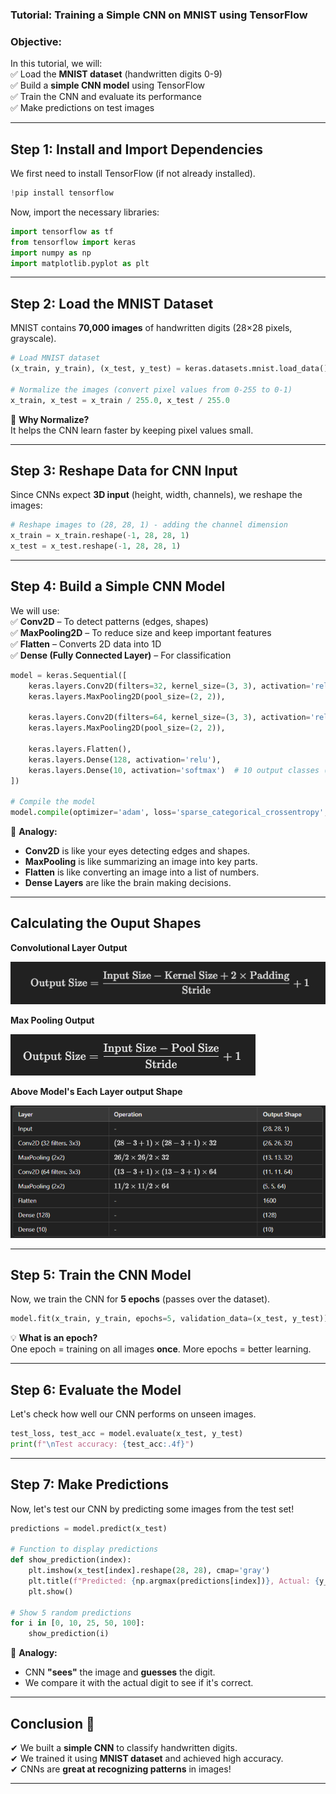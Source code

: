 ### **Tutorial: Training a Simple CNN on MNIST using TensorFlow**  

### **Objective:**  
In this tutorial, we will:  
✅ Load the **MNIST dataset** (handwritten digits 0-9)  
✅ Build a **simple CNN model** using TensorFlow  
✅ Train the CNN and evaluate its performance  
✅ Make predictions on test images  

---

## **Step 1: Install and Import Dependencies**  
We first need to install TensorFlow (if not already installed).  

```python
!pip install tensorflow
```

Now, import the necessary libraries:  

```python
import tensorflow as tf
from tensorflow import keras
import numpy as np
import matplotlib.pyplot as plt
```

---

## **Step 2: Load the MNIST Dataset**  
MNIST contains **70,000 images** of handwritten digits (28×28 pixels, grayscale).  

```python
# Load MNIST dataset
(x_train, y_train), (x_test, y_test) = keras.datasets.mnist.load_data()

# Normalize the images (convert pixel values from 0-255 to 0-1)
x_train, x_test = x_train / 255.0, x_test / 255.0
```

🎨 **Why Normalize?**  
It helps the CNN learn faster by keeping pixel values small.  

---

## **Step 3: Reshape Data for CNN Input**  
Since CNNs expect **3D input** (height, width, channels), we reshape the images:  

```python
# Reshape images to (28, 28, 1) - adding the channel dimension
x_train = x_train.reshape(-1, 28, 28, 1)
x_test = x_test.reshape(-1, 28, 28, 1)
```

---

## **Step 4: Build a Simple CNN Model**  
We will use:  
✅ **Conv2D** – To detect patterns (edges, shapes)  
✅ **MaxPooling2D** – To reduce size and keep important features  
✅ **Flatten** – Converts 2D data into 1D  
✅ **Dense (Fully Connected Layer)** – For classification  

```python
model = keras.Sequential([
    keras.layers.Conv2D(filters=32, kernel_size=(3, 3), activation='relu', input_shape=(28, 28, 1)),
    keras.layers.MaxPooling2D(pool_size=(2, 2)),
    
    keras.layers.Conv2D(filters=64, kernel_size=(3, 3), activation='relu'),
    keras.layers.MaxPooling2D(pool_size=(2, 2)),
    
    keras.layers.Flatten(),
    keras.layers.Dense(128, activation='relu'),
    keras.layers.Dense(10, activation='softmax')  # 10 output classes (digits 0-9)
])

# Compile the model
model.compile(optimizer='adam', loss='sparse_categorical_crossentropy', metrics=['accuracy'])
```

🎨 **Analogy:**  
- **Conv2D** is like your eyes detecting edges and shapes.  
- **MaxPooling** is like summarizing an image into key parts.  
- **Flatten** is like converting an image into a list of numbers.  
- **Dense Layers** are like the brain making decisions.  

---
## **Calculating the Ouput Shapes**

**Convolutional Layer Output**

![alt text](images/image.png)

**Max Pooling Output**

![alt text](images/image-1.png)

**Above Model's Each Layer output Shape**

![alt text](images/image3.png)

---

## **Step 5: Train the CNN Model**  
Now, we train the CNN for **5 epochs** (passes over the dataset).  

```python
model.fit(x_train, y_train, epochs=5, validation_data=(x_test, y_test))
```

💡 **What is an epoch?**  
One epoch = training on all images **once**. More epochs = better learning.  

---

## **Step 6: Evaluate the Model**  
Let's check how well our CNN performs on unseen images.  

```python
test_loss, test_acc = model.evaluate(x_test, y_test)
print(f"\nTest accuracy: {test_acc:.4f}")
```

---

## **Step 7: Make Predictions**  
Now, let's test our CNN by predicting some images from the test set!  

```python
predictions = model.predict(x_test)

# Function to display predictions
def show_prediction(index):
    plt.imshow(x_test[index].reshape(28, 28), cmap='gray')
    plt.title(f"Predicted: {np.argmax(predictions[index])}, Actual: {y_test[index]}")
    plt.show()

# Show 5 random predictions
for i in [0, 10, 25, 50, 100]:  
    show_prediction(i)
```

🎨 **Analogy:**  
- CNN **"sees"** the image and **guesses** the digit.  
- We compare it with the actual digit to see if it's correct.  

---

## **Conclusion 🎯**  
✔ We built a **simple CNN** to classify handwritten digits.  
✔ We trained it using **MNIST dataset** and achieved high accuracy.  
✔ CNNs are **great at recognizing patterns** in images!  

---